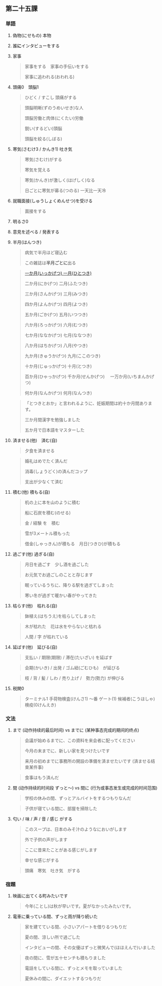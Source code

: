 ## 第二十五課

### 単語

1. 偽物(にせもの) 本物

1. 誰**に**インタビューをする

1. 家事

    > 家事をする　家事の手伝いをする
    >
    > 家事に追われる(おわれる)

1. 頭痛0　頭脳1

    > ひどく / すこし 頭痛がする

    > 頭脳明晰(ずのうめいせき)な人
    >
    > 頭脳労働と肉体(にくたい)労働
    >
    > 鋭い(するどい)頭脳
    >
    > 頭脳を絞る(しぼる)

1. 寒気(さむけ3 / かんき1) 吐き気

    > 寒気(さむけ)がする
    >
    > 寒気を覚える

    > 寒気(かんき)が激しく(はげしく)なる
    >
    > 日ごとに寒気が募る(つのる) 一天比一天冷

1. 就職面接(しゅうしょくめんせつ)を受ける

    > 面接をする

1. 明るさ0

1. 意見を述べる / 発表する

1. 半月(はんつき)

    > 病気で半月ほど寝込む
    >
    > この雑誌は**半月ごとに**出る

    > [一か月(いっかげつ) 一月(ひとつき)](https://www.tofugu.com/japanese/japanese-counter-tsuki-gatsu-getsu/)
    >
    > 二か月(にかげつ) 二月(ふたつき)
    >
    > 三か月(さんかげつ) 三月(みつき)
    >
    > 四か月(よんかげつ) 四月(よつき)
    >
    > 五か月(ごかげつ) 五月(いつつき)
    >
    > 六か月(ろっかげつ) 六月(むつき)
    >
    > 七か月(ななかげつ) 七月(ななつき)
    >
    > 八か月(はちかげつ) 八月(やつき)
    >
    > 九か月(きゅうかげつ) 九月(ここのつき)
    >
    > 十か月(じゅっかげつ) 十月(とつき)
    >
    > 百か月(ひゃっかげつ) 千か月(せんかげつ)　 一万か月(いちまんかげつ)
    >
    > 何か月(なんかげつ) 何月(なんつき)

    > 「とつきとおか」と言われるように、妊娠期間は約十か月間あります。
    >
    > 三か月間漢字を勉強しました
    >
    > 五か月で日本語をマスターした

1. 済ませる(他)　済む(自)

    > 夕食を済ませる
    
    > 婚礼はめでたく済んだ
    >
    > 消毒(しょうどく)の済んだコップ
    >
    > 支出が少なくて済む

1. 積む(他) 積もる(自)

    > 机の上に本を山のように積む
    >
    > 船に石炭を積む(のせる)
    >
    > 金 / 経験 を　積む

    > 雪が3メートル積もった
    >
    > 借金(しゃっきん)が積もる　月日(つきひ)が積もる

1. 過ごす(他) 過ぎる(自)

    > 月日を過ごす　少し酒を過ごした
    >
    > お元気でお過ごしのことと存じます

    > 眠っているうちに、降りる駅を過ぎてしまった
    >
    > 寒い冬が過ぎて暖かい春がやってきた

1. 枯らす(他)　枯れる(自)

    > 鉢植え(はちうえ)を枯らしてしまった

    > 木が枯れた　花は水をやらないと枯れる
    >
    > 人間 / 字 が枯れている

1. 延ばす(他)　延びる(自)

    > 支払い / 期限(期限) / 滞在(たいざい) を延ばす
    
    > 会期(かいき) / 出発 / ゴム紐(ごむひも)　が延びる

    > 枝 / 背 / 髪 / しわ / 売り上げ /　勢力(勢力) が伸びる

1. 税関0
    
    > ターミナル1
    > 手荷物検査(けんさ1)
    > ～番 ゲート(1)
    > 候補者(こうほしゃ)
    > 検疫(0けんえき)

### 文法

1. まで (动作持续的最后时间) vs までに (某种事态完成的期间的终点)

    > 会議が始めるまでに、この資料を来会者に配ってください
    >
    > 今月の末までに、新しい家を見つけたいです
    >
    > 来月の初めまでに事務所の開設の準備を済ませたいです (済ませる结束某件事)

    > 食事はもう済んだ

2. 間 (动作持续的时间段 ずっと～) vs 間に (行为或事态发生或完成的时间范围)

    > 学校の休みの間、ずっとアルバイトをするつもりなんだ
    
    > 子供が寝ている間に、部屋を掃除した

3. 匂い / 味 / 声 / 音 / 感じ がする

    > このスープは、日本のみそ汁のようなにおいがします
    >
    > 外で子供の声がします
    >
    > ここに昔来たことがある感じがします
    >
    > 幸せな感じがする

    > 頭痛　寒気　吐き気　がする

### 宿題

1. 映画に出てくる町みたいです

    > 今年(ことし)は秋が早いです。夏がなかったみたいです。

1. 電車に乗っている間、ずっと雨が降り続いた

    > 家を建てている間、小さいアパートを借りるつもりだ
    >
    > 夏の間、涼しい所で過ごした
    >
    > インタビューの間、その女優はずっと微笑んで(ほほえんで)いました

    > 夜の間に、雪が五十センチも積もりました
    >
    > 電話をしている間に、ずっとメモを取っていました
    >
    > 夏休みの間に、ダイエットするつもりだ
